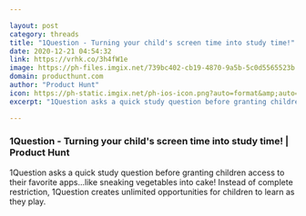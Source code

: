 ```yaml
---

layout: post
category: threads
title: "1Question - Turning your child's screen time into study time!"
date: 2020-12-21 04:54:32
link: https://vrhk.co/3h4fW1e
image: https://ph-files.imgix.net/739bc402-cb19-4870-9a5b-5c0d5565523b.png?auto=format&fit=crop&frame=1&h=512&w=1024
domain: producthunt.com
author: "Product Hunt"
icon: https://ph-static.imgix.net/ph-ios-icon.png?auto=format&amp;auto=compress
excerpt: "1Question asks a quick study question before granting children access to their favorite apps...like sneaking vegetables into cake! Instead of complete restriction, 1Question creates unlimited opportunities for children to learn as they play."

---
```


### 1Question - Turning your child's screen time into study time! | Product Hunt

1Question asks a quick study question before granting children access to their favorite apps...like sneaking vegetables into cake! Instead of complete restriction, 1Question creates unlimited opportunities for children to learn as they play.